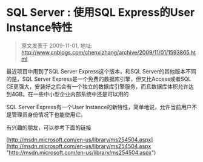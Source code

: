 # SQL Server : 使用SQL Express的User Instance特性 
> 原文发表于 2009-11-01, 地址: http://www.cnblogs.com/chenxizhang/archive/2009/11/01/1593865.html 


最近项目中用到了SQL Server Express这个版本，和SQL Server的其他版本不同的是，SQL Server Express是一个免费的数据库引擎，但又比Access或者SQL CE更强大，安装好之后会有一个独立的数据库引擎服务，而且数据库体积允许达到4GB。在一些中小型企业内部系统中还是可以用的

 SQL Server Express有一个User Instance的新特性，简单地说，允许当前用户不是管理员身份情况下也能使用它。

 有兴趣的朋友，可以参考下面的链接

 [http://msdn.microsoft.com/en-us/library/ms254504.aspx](http://msdn.microsoft.com/en-us/library/ms254504.aspx "http://msdn.microsoft.com/en-us/library/ms254504.aspx")

